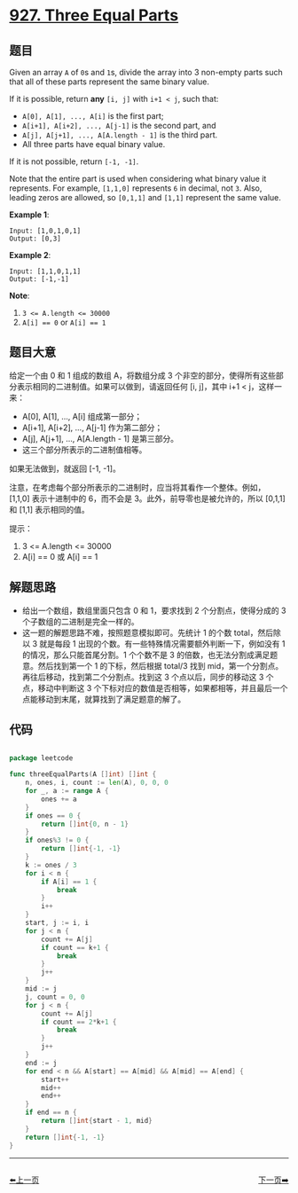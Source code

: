 # [927. Three Equal Parts](https://leetcode.com/problems/three-equal-parts/)


## 题目

Given an array `A` of `0`s and `1`s, divide the array into 3 non-empty parts such that all of these parts represent the same binary value.

If it is possible, return **any** `[i, j]` with `i+1 < j`, such that:

- `A[0], A[1], ..., A[i]` is the first part;
- `A[i+1], A[i+2], ..., A[j-1]` is the second part, and
- `A[j], A[j+1], ..., A[A.length - 1]` is the third part.
- All three parts have equal binary value.

If it is not possible, return `[-1, -1]`.

Note that the entire part is used when considering what binary value it represents. For example, `[1,1,0]` represents `6` in decimal, not `3`. Also, leading zeros are allowed, so `[0,1,1]` and `[1,1]` represent the same value.

**Example 1**:

    Input: [1,0,1,0,1]
    Output: [0,3]

**Example 2**:

    Input: [1,1,0,1,1]
    Output: [-1,-1]

**Note**:

1. `3 <= A.length <= 30000`
2. `A[i] == 0` or `A[i] == 1`


## 题目大意

给定一个由 0 和 1 组成的数组 A，将数组分成 3 个非空的部分，使得所有这些部分表示相同的二进制值。如果可以做到，请返回任何 [i, j]，其中 i+1 < j，这样一来：  

- A[0], A[1], ..., A[i] 组成第一部分；
- A[i+1], A[i+2], ..., A[j-1] 作为第二部分；
- A[j], A[j+1], ..., A[A.length - 1] 是第三部分。
- 这三个部分所表示的二进制值相等。  

如果无法做到，就返回 [-1, -1]。

注意，在考虑每个部分所表示的二进制时，应当将其看作一个整体。例如，[1,1,0] 表示十进制中的 6，而不会是 3。此外，前导零也是被允许的，所以 [0,1,1] 和 [1,1] 表示相同的值。  

提示：

1. 3 <= A.length <= 30000
2. A[i] == 0 或 A[i] == 1


## 解题思路

- 给出一个数组，数组里面只包含 0 和 1，要求找到 2 个分割点，使得分成的 3 个子数组的二进制是完全一样的。
- 这一题的解题思路不难，按照题意模拟即可。先统计 1 的个数 total，然后除以 3 就是每段 1 出现的个数。有一些特殊情况需要额外判断一下，例如没有 1 的情况，那么只能首尾分割。1 个个数不是 3 的倍数，也无法分割成满足题意。然后找到第一个 1 的下标，然后根据 total/3 找到 mid，第一个分割点。再往后移动，找到第二个分割点。找到这 3 个点以后，同步的移动这 3 个点，移动中判断这 3 个下标对应的数值是否相等，如果都相等，并且最后一个点能移动到末尾，就算找到了满足题意的解了。


## 代码

```go

package leetcode

func threeEqualParts(A []int) []int {
	n, ones, i, count := len(A), 0, 0, 0
	for _, a := range A {
		ones += a
	}
	if ones == 0 {
		return []int{0, n - 1}
	}
	if ones%3 != 0 {
		return []int{-1, -1}
	}
	k := ones / 3
	for i < n {
		if A[i] == 1 {
			break
		}
		i++
	}
	start, j := i, i
	for j < n {
		count += A[j]
		if count == k+1 {
			break
		}
		j++
	}
	mid := j
	j, count = 0, 0
	for j < n {
		count += A[j]
		if count == 2*k+1 {
			break
		}
		j++
	}
	end := j
	for end < n && A[start] == A[mid] && A[mid] == A[end] {
		start++
		mid++
		end++
	}
	if end == n {
		return []int{start - 1, mid}
	}
	return []int{-1, -1}
}

```


----------------------------------------------
<div style="display: flex;justify-content: space-between;align-items: center;">
<p><a href="https://books.halfrost.com/leetcode/ChapterFour/0925.Long-Pressed-Name/">⬅️上一页</a></p>
<p><a href="https://books.halfrost.com/leetcode/ChapterFour/0928.Minimize-Malware-Spread-II/">下一页➡️</a></p>
</div>
